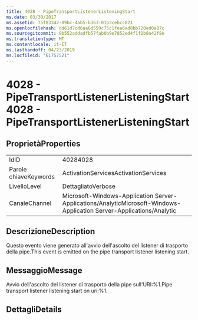 ```yaml
---
title: 4028 - PipeTransportListenerListeningStart
ms.date: 03/30/2017
ms.assetid: 75f83342-09bc-4ab5-b363-01b3cebcc821
ms.openlocfilehash: dd61d7cd6aa6d559c75c1fea6ad8bb720ed0a87c
ms.sourcegitcommit: 9b552addadfb57fab0b9e7852ed4f1f1b8a42f8e
ms.translationtype: MT
ms.contentlocale: it-IT
ms.lasthandoff: 04/23/2019
ms.locfileid: "61757521"
---
```

# <a name="4028---pipetransportlistenerlisteningstart"></a><span data-ttu-id="37b07-102">4028 - PipeTransportListenerListeningStart</span><span class="sxs-lookup"><span data-stu-id="37b07-102">4028 - PipeTransportListenerListeningStart</span></span>
## <a name="properties"></a><span data-ttu-id="37b07-103">Proprietà</span><span class="sxs-lookup"><span data-stu-id="37b07-103">Properties</span></span>  
  
|||  
|-|-|  
|<span data-ttu-id="37b07-104">Id</span><span class="sxs-lookup"><span data-stu-id="37b07-104">ID</span></span>|<span data-ttu-id="37b07-105">4028</span><span class="sxs-lookup"><span data-stu-id="37b07-105">4028</span></span>|  
|<span data-ttu-id="37b07-106">Parole chiave</span><span class="sxs-lookup"><span data-stu-id="37b07-106">Keywords</span></span>|<span data-ttu-id="37b07-107">ActivationServices</span><span class="sxs-lookup"><span data-stu-id="37b07-107">ActivationServices</span></span>|  
|<span data-ttu-id="37b07-108">Livello</span><span class="sxs-lookup"><span data-stu-id="37b07-108">Level</span></span>|<span data-ttu-id="37b07-109">Dettagliato</span><span class="sxs-lookup"><span data-stu-id="37b07-109">Verbose</span></span>|  
|<span data-ttu-id="37b07-110">Canale</span><span class="sxs-lookup"><span data-stu-id="37b07-110">Channel</span></span>|<span data-ttu-id="37b07-111">Microsoft-Windows-Application Server-Applications/Analytic</span><span class="sxs-lookup"><span data-stu-id="37b07-111">Microsoft-Windows-Application Server-Applications/Analytic</span></span>|  
  
## <a name="description"></a><span data-ttu-id="37b07-112">Descrizione</span><span class="sxs-lookup"><span data-stu-id="37b07-112">Description</span></span>  
 <span data-ttu-id="37b07-113">Questo evento viene generato all'avvio dell'ascolto del listener di trasporto della pipe.</span><span class="sxs-lookup"><span data-stu-id="37b07-113">This event is emitted on the pipe transport listener listening start.</span></span>  
  
## <a name="message"></a><span data-ttu-id="37b07-114">Messaggio</span><span class="sxs-lookup"><span data-stu-id="37b07-114">Message</span></span>  
 <span data-ttu-id="37b07-115">Avvio dell'ascolto del listener di trasporto della pipe sull'URI:%1.</span><span class="sxs-lookup"><span data-stu-id="37b07-115">Pipe transport listener listening start on uri:%1.</span></span>  
  
## <a name="details"></a><span data-ttu-id="37b07-116">Dettagli</span><span class="sxs-lookup"><span data-stu-id="37b07-116">Details</span></span>

